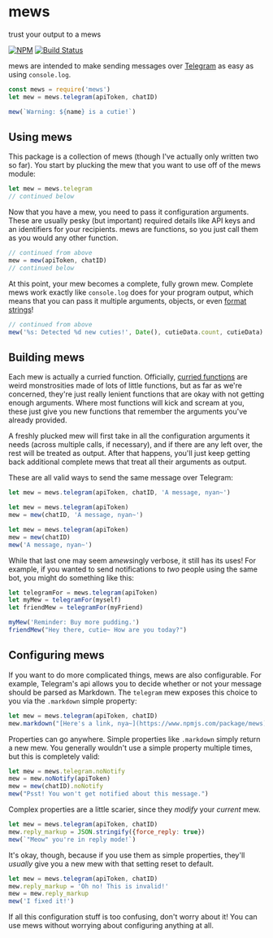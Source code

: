 # mews
trust your output to a mews

[![NPM](https://nodei.co/npm/mews.png?mini=true)](https://nodei.co/npm/mews/)
[![Build Status](https://travis-ci.org/stawberri/mews.svg?branch=master)](https://travis-ci.org/stawberri/mews)

mews are intended to make sending messages over [Telegram](https://telegram.org/) as easy as using `console.log`.

```js
const mews = require('mews')
let mew = mews.telegram(apiToken, chatID)

mew(`Warning: ${name} is a cutie!`)
```


## Using mews

This package is a collection of mews (though I've actually only written two so far). You start by plucking the mew that you want to use off of the mews module:

```js
let mew = mews.telegram
// continued below
```

Now that you have a mew, you need to pass it configuration arguments. These are usually pesky (but important) required details like API keys and an identifiers for your recipients. mews are functions, so you just call them as you would any other function.

```js
// continued from above
mew = mew(apiToken, chatID)
// continued below
```

At this point, your mew becomes a complete, fully grown mew. Complete mews work exactly like `console.log` does for your program output, which means that you can pass it multiple arguments, objects, or even [format strings](https://nodejs.org/api/util.html#util_util_format_format)!

```js
// continued from above
mew('%s: Detected %d new cuties!', Date(), cutieData.count, cutieData)
```


## Building mews

Each mew is actually a curried function. Officially, [curried functions](https://en.wikipedia.org/wiki/Currying) are weird monstrosities made of lots of little functions, but as far as we're concerned, they're just really lenient functions that are okay with not getting enough arguments. Where most functions will kick and scream at you, these just give you new functions that remember the arguments you've already provided.

A freshly plucked mew will first take in all the configuration arguments it needs (across multiple calls, if necessary), and if there are any left over, the rest will be treated as output. After that happens, you'll just keep getting back additional complete mews that treat all their arguments as output.

These are all valid ways to send the same message over Telegram:

```js
let mew = mews.telegram(apiToken, chatID, 'A message, nyan~')
```

```js
let mew = mews.telegram(apiToken)
mew = mew(chatID, 'A message, nyan~')
```

```js
let mew = mews.telegram(apiToken)
mew = mew(chatID)
mew('A message, nyan~')
```

While that last one may seem a*mews*ingly verbose, it still has its uses! For example, if you wanted to send notifications to *two* people using the same bot, you might do something like this:

```js
let telegramFor = mews.telegram(apiToken)
let myMew = telegramFor(myself)
let friendMew = telegramFor(myFriend)

myMew('Reminder: Buy more pudding.')
friendMew("Hey there, cutie~ How are you today?")
```


## Configuring mews

If you want to do more complicated things, mews are also configurable. For example, Telegram's api allows you to decide whether or not your message should be parsed as Markdown. The `telegram` mew exposes this choice to you via the `.markdown` simple property:

```js
let mew = mews.telegram(apiToken, chatID)
mew.markdown("[Here's a link, nya~](https://www.npmjs.com/package/mews)")
```

Properties can go anywhere. Simple properties like `.markdown` simply return a new mew. You generally wouldn't use a simple property multiple times, but this is completely valid:

```js
let mew = mews.telegram.noNotify
mew = mew.noNotify(apiToken)
mew = mew(chatID).noNotify
mew("Psst! You won't get notified about this message.")
```

Complex properties are a little scarier, since they *modify* your *current* mew.

```js
let mew = mews.telegram(apiToken, chatID)
mew.reply_markup = JSON.stringify({force_reply: true})
mew(`"Meow" you're in reply mode!`)
```

It's okay, though, because if you use them as simple properties, they'll *usually* give you a new mew with that setting reset to default.

```js
let mew = mews.telegram(apiToken, chatID)
mew.reply_markup = 'Oh no! This is invalid!'
mew = mew.reply_markup
mew('I fixed it!')
```

If all this configuration stuff is too confusing, don't worry about it! You can use mews without worrying about configuring anything at all.
